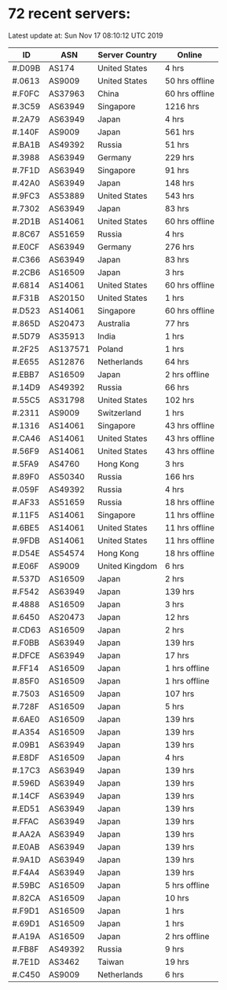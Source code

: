 # 72 recent servers:

Latest update at: Sun Nov 17 08:10:12 UTC 2019

| ID | ASN | Server Country | Online |
| -- | --- | -------------- | ------ |
| #.D09B | AS174 | United States | 4 hrs |
| #.0613 | AS9009 | United States | 50 hrs offline |
| #.F0FC | AS37963 | China | 60 hrs offline |
| #.3C59 | AS63949 | Singapore | 1216 hrs |
| #.2A79 | AS63949 | Japan | 4 hrs |
| #.140F | AS9009 | Japan | 561 hrs |
| #.BA1B | AS49392 | Russia | 51 hrs |
| #.3988 | AS63949 | Germany | 229 hrs |
| #.7F1D | AS63949 | Singapore | 91 hrs |
| #.42A0 | AS63949 | Japan | 148 hrs |
| #.9FC3 | AS53889 | United States | 543 hrs |
| #.7302 | AS63949 | Japan | 83 hrs |
| #.2D1B | AS14061 | United States | 60 hrs offline |
| #.8C67 | AS51659 | Russia | 4 hrs |
| #.E0CF | AS63949 | Germany | 276 hrs |
| #.C366 | AS63949 | Japan | 83 hrs |
| #.2CB6 | AS16509 | Japan | 3 hrs |
| #.6814 | AS14061 | United States | 60 hrs offline |
| #.F31B | AS20150 | United States | 1 hrs |
| #.D523 | AS14061 | Singapore | 60 hrs offline |
| #.865D | AS20473 | Australia | 77 hrs |
| #.5D79 | AS35913 | India | 1 hrs |
| #.2F25 | AS137571 | Poland | 1 hrs |
| #.E655 | AS12876 | Netherlands | 64 hrs |
| #.EBB7 | AS16509 | Japan | 2 hrs offline |
| #.14D9 | AS49392 | Russia | 66 hrs |
| #.55C5 | AS31798 | United States | 102 hrs |
| #.2311 | AS9009 | Switzerland | 1 hrs |
| #.1316 | AS14061 | Singapore | 43 hrs offline |
| #.CA46 | AS14061 | United States | 43 hrs offline |
| #.56F9 | AS14061 | United States | 43 hrs offline |
| #.5FA9 | AS4760 | Hong Kong | 3 hrs |
| #.89F0 | AS50340 | Russia | 166 hrs |
| #.059F | AS49392 | Russia | 4 hrs |
| #.AF33 | AS51659 | Russia | 18 hrs offline |
| #.11F5 | AS14061 | Singapore | 11 hrs offline |
| #.6BE5 | AS14061 | United States | 11 hrs offline |
| #.9FDB | AS14061 | United States | 11 hrs offline |
| #.D54E | AS54574 | Hong Kong | 18 hrs offline |
| #.E06F | AS9009 | United Kingdom | 6 hrs |
| #.537D | AS16509 | Japan | 2 hrs |
| #.F542 | AS63949 | Japan | 139 hrs |
| #.4888 | AS16509 | Japan | 3 hrs |
| #.6450 | AS20473 | Japan | 12 hrs |
| #.CD63 | AS16509 | Japan | 2 hrs |
| #.F0BB | AS63949 | Japan | 139 hrs |
| #.DFCE | AS63949 | Japan | 17 hrs |
| #.FF14 | AS16509 | Japan | 1 hrs offline |
| #.85F0 | AS16509 | Japan | 1 hrs offline |
| #.7503 | AS16509 | Japan | 107 hrs |
| #.728F | AS16509 | Japan | 5 hrs |
| #.6AE0 | AS16509 | Japan | 139 hrs |
| #.A354 | AS16509 | Japan | 139 hrs |
| #.09B1 | AS63949 | Japan | 139 hrs |
| #.E8DF | AS16509 | Japan | 4 hrs |
| #.17C3 | AS63949 | Japan | 139 hrs |
| #.596D | AS63949 | Japan | 139 hrs |
| #.14CF | AS63949 | Japan | 139 hrs |
| #.ED51 | AS63949 | Japan | 139 hrs |
| #.FFAC | AS63949 | Japan | 139 hrs |
| #.AA2A | AS63949 | Japan | 139 hrs |
| #.E0AB | AS63949 | Japan | 139 hrs |
| #.9A1D | AS63949 | Japan | 139 hrs |
| #.F4A4 | AS63949 | Japan | 139 hrs |
| #.59BC | AS16509 | Japan | 5 hrs offline |
| #.82CA | AS16509 | Japan | 10 hrs |
| #.F9D1 | AS16509 | Japan | 1 hrs |
| #.69D1 | AS16509 | Japan | 1 hrs |
| #.A19A | AS16509 | Japan | 2 hrs offline |
| #.FB8F | AS49392 | Russia | 9 hrs |
| #.7E1D | AS3462 | Taiwan | 19 hrs |
| #.C450 | AS9009 | Netherlands | 6 hrs |


